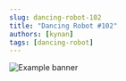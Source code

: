 ```yaml
---
slug: dancing-robot-102
title: "Dancing Robot #102"
authors: [kynan]
tags: [dancing-robot]
---
```


![Example banner](/img/stories/dancing-robot/102.PNG)
